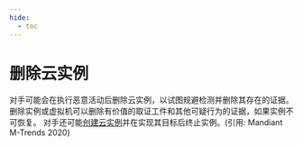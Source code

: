 ```yaml
---
hide:
  - toc
---
```


# 删除云实例

对手可能会在执行恶意活动后删除云实例，以试图规避检测并删除其存在的证据。删除实例或虚拟机可以删除有价值的取证工件和其他可疑行为的证据，如果实例不可恢复。  对手还可能[创建云实例](https://attack.mitre.org/techniques/T1578/002)并在实现其目标后终止实例。(引用: Mandiant M-Trends 2020)
